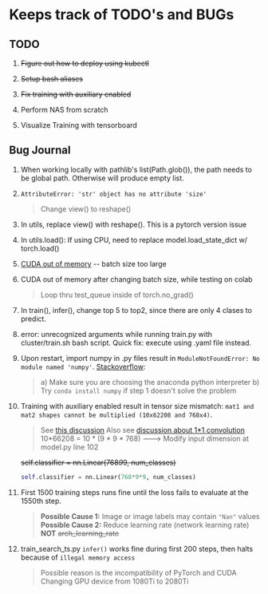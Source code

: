 # Keeps track of TODO's and BUGs

## TODO

1. ~~Figure out how to deploy using kubectl~~

2. ~~Setup bash aliases~~

3. ~~Fix training with auxiliary enabled~~

4. Perform NAS from scratch

5. Visualize Training with tensorboard

## Bug Journal

1. When working locally with pathlib's list(Path.glob()), the path needs to be global path. Otherwise will produce empty list.
   
2. ```AttributeError: 'str' object has no attribute 'size'```
    > Change view() to reshape()

3. In utils, replace view() with reshape(). This is a pytorch version issue

4. In utils.load(): If using CPU, need to replace model.load_state_dict w/ torch.load()

5. [CUDA out of memory](https://pytorch.org/docs/stable/notes/faq.html) -- batch size too large

6. CUDA out of memory after changing batch size, while testing on colab 
   > Loop thru test_queue inside of torch.no_grad()

7. In train(), infer(), change top 5 to top2, since there are only 4 clases to predict.

8. error: unrecognized arguments while running train.py with cluster/train.sh bash script. Quick fix: execute using .yaml file instead. 

9.  Upon restart, import numpy in .py files result in ```ModuleNotFoundError: No module named 'numpy'```. [Stackoverflow](https://stackoverflow.com/a/40186317): 
    > a) Make sure you are choosing the anaconda python interpreter
    > b) Try ```conda install numpy``` if step 1 doesn't solve the problem 

10. Training with auxiliary enabled result in tensor size mismatch: ```mat1 and mat2 shapes cannot be multiplied (10x62208 and 768x4)```.
    > See [this discussion](https://stackoverflow.com/a/66338440)
    > Also see [discussion about 1*1 convolution](https://stats.stackexchange.com/questions/194142/what-does-1x1-convolution-mean-in-a-neural-network)
    > 10*66208 = 10 * (9 * 9 * 768) ---> Modify input dimension at model.py line 102

    ~~self.classifier = nn.Linear(768*9*9, num_classes)~~

    ```python
    self.classifier = nn.Linear(768*9*9, num_classes)
    ```

11. First 1500 training steps runs fine until the loss fails to evaluate at the 1550th step.

    > **Possible Cause 1:**
    Image or image labels may contain ```"Nan"``` values
    > **Possible Cause 2:**
    Reduce learning rate (network learning rate) **NOT** ~~arch_learning_rate~~

12. train_search_ts.py ```infer()```  works fine during first 200 steps, then halts because of ```illegal memory access```
    >  Possible reason is the incompatibility of PyTorch and CUDA
    > Changing GPU device from 1080Ti to 2080Ti